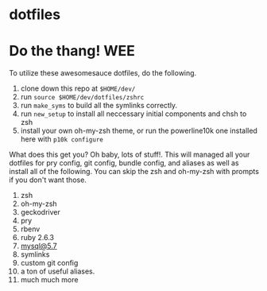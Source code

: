 # dotfiles
# Do the thang! WEE
To utilize these awesomesauce dotfiles, do the following.

1. clone down this repo at `$HOME/dev/`
2. run `source $HOME/dev/dotfiles/zshrc`
3. run `make_syms` to build all the symlinks correctly.
4. run `new_setup` to install all neccessary initial components and chsh to zsh
5. install your own oh-my-zsh theme, or run the powerline10k one installed here with `p10k configure`

What does this get you? Oh baby, lots of stuff!. This will managed all your dotfiles for pry config, git config, bundle config, and aliases as well
as install all of the following. You can skip the zsh and oh-my-zsh with prompts if you don't want those.

1. zsh
2. oh-my-zsh
3. geckodriver
4. pry
5. rbenv
6. ruby 2.6.3
7. mysql@5.7
8. symlinks
9. custom git config
10. a ton of useful aliases.
11. much much more
